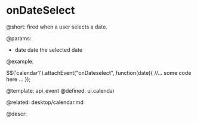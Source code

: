 onDateSelect
=============


@short:
	fired when a user selects a date. 

@params:
- date		date		the selected date

@example: 
	
$$('calendar1').attachEvent("onDateselect", function(date){
    //... some code here ... 
});

@template:	api_event
@defined:	ui.calendar

@related: 
	desktop/calendar.md
	
@descr:



